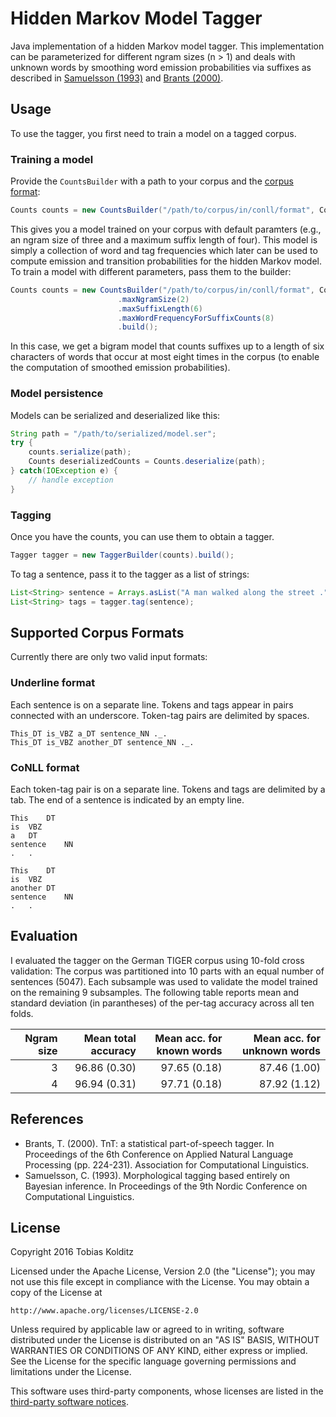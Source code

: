 # Hidden Markov Model Tagger
Java implementation of a hidden Markov model tagger. This implementation can be parameterized for different ngram sizes (n > 1) and deals with unknown words by smoothing word emission probabilities via suffixes as described in [Samuelsson (1993)](#samuelsson-1993) and [Brants (2000)](#brants-2000).

## Usage

To use the tagger, you first need to train a model on a tagged corpus.

### Training a model

Provide the `CountsBuilder` with a path to your corpus and the [corpus format](#corpus-formats):
```java
Counts counts = new CountsBuilder("/path/to/corpus/in/conll/format", CorpusFormat.CONLL).build();
```

This gives you a model trained on your corpus with default paramters (e.g., an ngram size of three and a maximum suffix length of four). This model is simply a collection of word and tag frequencies which later can be used to compute emission and transition probabilities for the hidden Markov model. To train a model with different parameters, pass them to the builder:

```java
Counts counts = new CountsBuilder("/path/to/corpus/in/conll/format", CorpusFormat.CONLL)
                        .maxNgramSize(2)
                        .maxSuffixLength(6)
                        .maxWordFrequencyForSuffixCounts(8)
                        .build();
```

In this case, we get a bigram model that counts suffixes up to a length of six characters of words that occur at most eight times in the corpus (to enable the computation of smoothed emission probabilities). 

### Model persistence

Models can be serialized and deserialized like this:

```java
String path = "/path/to/serialized/model.ser";
try {
    counts.serialize(path);
    Counts deserializedCounts = Counts.deserialize(path);
} catch(IOException e) {
    // handle exception
}
```


### Tagging

Once you have the counts, you can use them to obtain a tagger.

```java
Tagger tagger = new TaggerBuilder(counts).build();
```

To tag a sentence, pass it to the tagger as a list of strings:

```java
List<String> sentence = Arrays.asList("A man walked along the street .".split(" "));
List<String> tags = tagger.tag(sentence);
```

## <a name="corpus-formats"></a>Supported Corpus Formats
Currently there are only two valid input formats:

### Underline format
Each sentence is on a separate line. Tokens and tags appear in pairs connected with an underscore. Token-tag pairs are delimited by spaces. 

```
This_DT is_VBZ a_DT sentence_NN ._.
This_DT is_VBZ another_DT sentence_NN ._.
```

### CoNLL format
Each token-tag pair is on a separate line. Tokens and tags are delimited by a tab. The end of a sentence is indicated by an empty line.

```
This    DT
is  VBZ
a   DT
sentence    NN
.   .

This    DT
is  VBZ
another DT
sentence    NN
.   .
```

## Evaluation

I evaluated the tagger on the German TIGER corpus using 10-fold cross validation: The corpus was partitioned into 10 parts with an equal number of sentences (5047). Each subsample was used to validate the model trained on the remaining 9 subsamples. The following table reports mean and standard deviation (in parantheses) of the per-tag accuracy across all ten folds.

| Ngram size| Mean total accuracy| Mean acc. for known words| Mean acc. for unknown words| 
|----------:|-------------------:|-------------------------:|---------------------------:|
|3|96.86 (0.30)|97.65 (0.18)|87.46 (1.00)|
|4|96.94 (0.31)|97.71 (0.18)|87.92 (1.12)|


## References

* <a name="brants-2000"></a>Brants, T. (2000). TnT: a statistical part-of-speech tagger. In Proceedings of the 6th Conference on Applied Natural Language Processing (pp. 224-231). Association for Computational Linguistics.
* <a name="samuelsson-1993"></a>Samuelsson, C. (1993). Morphological tagging based entirely on Bayesian inference. In Proceedings of the 9th Nordic Conference on Computational Linguistics.

## License

Copyright 2016 Tobias Kolditz

Licensed under the Apache License, Version 2.0 (the "License");
you may not use this file except in compliance with the License.
You may obtain a copy of the License at

    http://www.apache.org/licenses/LICENSE-2.0

Unless required by applicable law or agreed to in writing, software
distributed under the License is distributed on an "AS IS" BASIS,
WITHOUT WARRANTIES OR CONDITIONS OF ANY KIND, either express or implied.
See the License for the specific language governing permissions and
limitations under the License.

This software uses third-party components, whose licenses are listed in the [third-party software notices](LICENSE-3RD-PARTY/3RD-PARTY_SOFTWARE_NOTICES.md).

